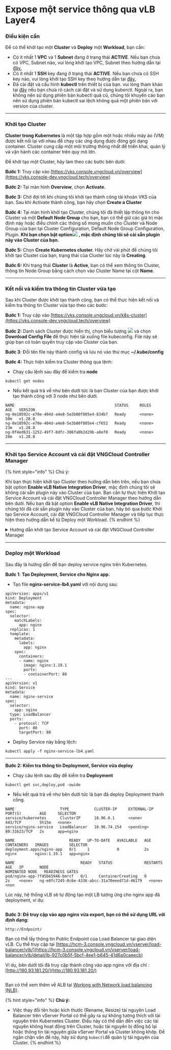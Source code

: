 # Expose một service thông qua vLB Layer4

### Điều kiện cần <a href="#exposemotservicethongquavlblayer4-dieukiencan" id="exposemotservicethongquavlblayer4-dieukiencan"></a>

Để có thể khởi tạo một **Cluster** và **Deploy** một **Workload**, bạn cần:

* Có ít nhất 1 **VPC** và 1 **Subnet** đang ở trạng thái **ACTIVE**. Nếu bạn chưa có VPC, Subnet nào, vui lòng khởi tạo VPC, Subnet theo hướng dẫn tại [đây.](../../vserver/compute-hcm03-1a/network/virtual-private-cloud-vpc.md)&#x20;
* Có ít nhất 1 **SSH** key đang ở trạng thái **ACTIVE**. Nếu bạn chưa có SSH key nào, vui lòng khởi tạo SSH key theo hướng dẫn tại [đây.](../../vserver/compute-hcm03-1a/security/ssh-key-bo-khoa.md)
* Đã cài đặt và cấu hình **kubectl** trên thiết bị của bạn. vui lòng tham khảo tại [đây](https://kubernetes.io/vi/docs/tasks/tools/install-kubectl/) nếu bạn chưa rõ cách cài đặt và sử dụng kuberctl. Ngoài ra, bạn không nên sử dụng phiên bản kubectl quá cũ, chúng tôi khuyến cáo bạn nên sử dụng phiên bản kubectl sai lệch không quá một phiên bản với version của cluster.

***

### Khởi tạo Cluster <a href="#exposemotservicethongquavlblayer4-khoitaocluster" id="exposemotservicethongquavlblayer4-khoitaocluster"></a>

**Cluster trong Kubernetes** là một tập hợp gồm một hoặc nhiều máy ảo (VM) được kết nối lại với nhau để chạy các ứng dụng được đóng gói dạng container. Cluster cung cấp một môi trường thống nhất để triển khai, quản lý và vận hành các container trên quy mô lớn.

Để khởi tạo một Cluster, hãy làm theo các bước bên dưới:

**Bước 1:** Truy cập vào [https://vks.console.vngcloud.vn/overview](https://vks.console-dev.vngcloud.tech/overview)

**Bước 2:** Tại màn hình **Overview**, chọn **Activate.**

**Bước 3:** Chờ đợi tới khi chúng tôi khởi tạo thành công tài khoản VKS của bạn. Sau khi Activate thành công, bạn hãy chọn **Create a Cluster**

**Bước 4:** Tại màn hình khởi tạo Cluster, chúng tôi đã thiết lập thông tin cho Cluster và một **Default Node Group** cho bạn, bạn có thể giữ các giá trị mặc định này hoặc điều chỉnh các thông số mong muốn cho Cluster và Node Group của bạn tại Cluster Configuration, Default Node Group Configuration, Plugin. **Khi bạn chọn bật option**![](https://docs-admin.vngcloud.vn/download/thumbnails/73762054/image2024-4-16\_14-18-22.png?version=1\&modificationDate=1713251905000\&api=v2) **, mặc định chúng tôi sẽ cài sẵn plugin này vào Cluster của bạn.**

**Bước 5:** Chọn **Create Kubernetes cluster.** Hãy chờ vài phút để chúng tôi khởi tạo Cluster của bạn, trạng thái của Cluster lúc này là **Creating**.

**Bước 6:** Khi trạng thái **Cluster** là **Active**, bạn có thể xem thông tin Cluster, thông tin Node Group bằng cách chọn vào Cluster Name tại cột **Name**.

***

### Kết nối và kiểm tra thông tin Cluster vừa tạo <a href="#exposemotservicethongquavlblayer4-ketnoivakiemtrathongtinclustervuatao" id="exposemotservicethongquavlblayer4-ketnoivakiemtrathongtinclustervuatao"></a>

Sau khi Cluster được khởi tạo thành công, bạn có thể thực hiện kết nối và kiểm tra thông tin Cluster vừa tạo theo các bước:&#x20;

**Bước 1:** Truy cập vào [https://vks.console.vngcloud.vn/k8s-cluster](https://vks.console-dev.vngcloud.tech/overview)

**Bước 2:** Danh sách Cluster được hiển thị, chọn biểu tượng ![](https://docs-admin.vngcloud.vn/download/thumbnails/73762054/image2024-4-4\_14-37-11.png?version=1\&modificationDate=1712222503000\&api=v2) và chọn **Download Config File** để thực hiện tải xuống file kubeconfig. File này sẽ giúp bạn có toàn quyền truy cập vào Cluster của bạn.

**Bước 3**: Đổi tên file này thành config và lưu nó vào thư mục **\~/.kube/config**

**Bước 4:** Thực hiện kiểm tra Cluster thông qua lệnh:&#x20;

* Chạy câu lệnh sau đây để kiểm tra **node**

```
kubectl get nodes
```

* Nếu kết quả trả về như bên dưới tức là bạn Cluster của bạn được khởi tạo thành công với 3 node như bên dưới.

```
NAME                                            STATUS     ROLES    AGE   VERSION
ng-0e10592c-e70e-404d-a4e8-5e3b80f805e4-834b7   Ready      <none>   50m   v1.28.8
ng-0e10592c-e70e-404d-a4e8-5e3b80f805e4-cf652   Ready      <none>   23m   v1.28.8
ng-0f4ed631-1252-49f7-8dfc-386fa0b2d29b-a8ef0   Ready      <none>   28m   v1.28.8
```

***

### Khởi tạo Service Account và cài đặt VNGCloud Controller Manager <a href="#exposemotservicethongquavlblayer4-khoitaoserviceaccountvacaidatvngcloudcontrollermanager" id="exposemotservicethongquavlblayer4-khoitaoserviceaccountvacaidatvngcloudcontrollermanager"></a>

{% hint style="info" %}
Chú ý:

Khi bạn thực hiện khởi tạo Cluster theo hướng dẫn bên trên, nếu bạn chưa bật option **Enable vLB Native Integration Driver**, mặc định chúng tôi sẽ không cài sẵn plugin này vào Cluster của bạn. Bạn cần tự thực hiện Khởi tạo Service Account và cài đặt VNGCloud Controller Manager theo hướng dẫn bên dưới. Nếu bạn đã bật option **Enable vLB Native Integration Driver**, thì chúng tôi đã cài sẵn plugin này vào Cluster của bạn, hãy bỏ qua bước Khởi tạo Service Account, cài đặt VNGCloud Controller Manager và tiếp tục thực hiện theo hướng dẫn kể từ Deploy một Workload.
{% endhint %}

<details>

<summary>Hướng dẫn khởi tạo Service Account và cài đặt VNGCloud Controller Manager</summary>

#### Khởi tạo Service Account <a href="#exposemotservicethongquavlblayer4-khoitaoserviceaccount" id="exposemotservicethongquavlblayer4-khoitaoserviceaccount"></a>

* Khởi tạo hoặc sử dụng một **service account** đã tạo trên IAM và gắn policy: **vLBFullAccess**, **vServerFullAccess**. Để tạo service account bạn truy cập tại [đây](https://hcm-3.console.vngcloud.vn/iam/service-accounts) và thực hiện theo các bước sau:
  * Chọn "**Create a Service Account**", điền tên cho Service Account và nhấn **Next Step** để gắn quyền cho Service Account
  * Tìm và chọn **Policy:** **vLBFullAccess và Policy:** **vServerFullAccess**, sau đó nhấn "**Create a Service Account**" để tạo Service Account, Policy: vLBFullAccess vàPolicy: vServerFullAccess do VNG Cloud tạo ra, bạn không thể xóa các policy này.
  * Sau khi tạo thành công bạn cần phải lưu lại **Client\_ID** và **Secret\_Key** của Service Account để thực hiện bước tiếp theo.
* Gỡ cài đặt cloud-controller-manager&#x20;

```
kubectl get daemonset -n kube-system | grep -i "cloud-controller-manager"

# if your output is similar to the following, you MUST delete the old plugin
kubectl delete daemonset cloud-controller-manager -n kube-system --force
```

* Bên cạnh đó, bạn có thể xóa Service Account đang sử dụng cho cloud-controller-manager vừa gỡ

```
kubectl get sa -n kube-system | grep -i "cloud-controller-manager"

# if your output is similar to the above, you MUST delete this service account
kubectl delete sa cloud-controller-manager -n kube-system --force
```

#### Cài đặt VNGCloud Controller Manager <a href="#exposemotservicethongquavlblayer4-caidatvngcloudcontrollermanager" id="exposemotservicethongquavlblayer4-caidatvngcloudcontrollermanager"></a>

* Cài đặt Helm phiên bản từ 3.0 trở lên. Tham khảo tại [https://helm.sh/docs/intro/install/](https://helm.sh/docs/intro/install/) để biết cách cài đặt.
* Thêm repo này vào cluster của bạn qua lệnh:

```
helm repo add vks-helm-charts https://vngcloud.github.io/vks-helm-charts
helm repo update
```

* Thay thế thông tin ClientID, Client Secret và ClusterID của cụm K8S của bạn và tiếp tục chạy:

```
helm install  vngcloud-controller-manager vks-helm-charts/vngcloud-controller-manager --replace \
  --namespace kube-system \
  --set cloudConfig.global.clientID= <Lấy ClientID của Service Account được tạo trên IAM theo hướng dẫn bên trên> \
  --set cloudConfig.global.clientSecret= <Lấy ClientSecret của Service Account được tạo trên IAM theo hướng dẫn bên trên>\
  --set cluster.clusterID= <Lấy Cluster ID của cluster mà bạn đã khởi tạo trước đó>
```

* Sau khi việc cài đặt hoàn tất, thực hiện kiểm tra trạng thái của vngcloud-Integrate-controller pods:

```
kubectl get pods -n kube-system | grep vngcloud-controller-manager
```

Ví dụ như ảnh bên dưới là bạn đã cài đặt thành công vngcloud-controller-manager:

```
NAME                                          READY   STATUS    RESTARTS      AGE
vngcloud-controller-manager-8864c754c-bqhvz   1/1     Running   5 (91s ago)   3m13sc
```

</details>

***

### Deploy một Workload <a href="#exposemotservicethongquavlblayer4-deploymotworkload" id="exposemotservicethongquavlblayer4-deploymotworkload"></a>

Sau đây là hướng dẫn để bạn deploy service nginx trên Kubernetes.

**Bước 1**: **Tạo Deployment, Service cho Nginx app.**

* Tạo file **nginx-service-lb4.yaml** với nội dung sau:

```
apiVersion: apps/v1
kind: Deployment
metadata:
  name: nginx-app
spec:
  selector:
    matchLabels:
      app: nginx
  replicas: 1
  template:
    metadata:
      labels:
        app: nginx
    spec:
      containers:
      - name: nginx
        image: nginx:1.19.1
        ports:
        - containerPort: 80
---
apiVersion: v1
kind: Service
metadata:
  name: nginx-service
spec:
  selector:
    app: nginx
  type: LoadBalancer 
  ports:
    - protocol: TCP
      port: 80
      targetPort: 80
```

* Deploy Service này bằng lệch:&#x20;

```
kubectl apply -f nginx-service-lb4.yaml
```

***

**Bước 2: Kiểm tra thông tin Deployment, Service vừa deploy**

* Chạy câu lệnh sau đây để kiểm tra **Deployment**

```
kubectl get svc,deploy,pod -owide
```

* Nếu kết quả trả về như bên dưới tức là bạn đã deploy Deployment thành công.

```
NAME                    TYPE           CLUSTER-IP     EXTERNAL-IP   PORT(S)        AGE     SELECTOR
service/kubernetes      ClusterIP      10.96.0.1      <none>        443/TCP        5h15m   <none>
service/nginx-service   LoadBalancer   10.96.74.154   <pending>     80:31623/TCP   2s      app=nginx

NAME                        READY   UP-TO-DATE   AVAILABLE   AGE   CONTAINERS   IMAGES         SELECTOR
deployment.apps/nginx-app   0/1     1            0           2s    nginx        nginx:1.19.1   app=nginx

NAME                             READY   STATUS              RESTARTS   AGE   IP       NODE                                            NOMINATED NODE   READINESS GATES
pod/nginx-app-7f45b65946-bmrcf   0/1     ContainerCreating   0          2s    <none>   ng-e0fc7245-0c6e-4336-abcc-31a70eeed71d-46179   <none>           <non
```



Lúc này, hệ thống vLB sẽ tự động tạo một LB tương ứng cho nginx app đã deployment, ví dụ:&#x20;

<figure><img src="../../.gitbook/assets/image (1) (1) (1) (1) (1) (1) (1) (1) (1) (1) (1) (1) (1) (1) (1) (1) (1) (1) (1) (1) (1) (1) (1) (1) (1) (1) (1) (1) (1) (1) (1).png" alt=""><figcaption></figcaption></figure>

**Bước 3: Để truy cập vào app nginx vừa export, bạn có thể sử dụng URL với định dạng:**

```
http://Endpoint/
```

Bạn có thể lấy thông tin Public Endpoint của Load Balancer tại giao diện vLB. Cụ thể truy cập tại [https://hcm-3.console.vngcloud.vn/vserver/load-balancer/vlb/](https://hcm-3.console.vngcloud.vn/vserver/load-balancer/vlb/detail/lb-927c0b5f-5bcf-4ee1-b645-41d6a0caeecb)

Ví dụ, bên dưới tôi đã truy cập thành công vào app nginx với địa chỉ : [http://180.93.181.20/](http://180.93.181.20/)

<figure><img src="../../.gitbook/assets/image (1) (1) (1) (1) (1) (1) (1) (1) (1) (1) (1) (1) (1) (1) (1) (1) (1) (1) (1) (1) (1) (1) (1) (1) (1) (1) (1) (1) (1) (1) (1) (1).png" alt=""><figcaption></figcaption></figure>

Bạn có thể xem thêm về ALB tại [Working with Network load balancing (NLB)](../network/lam-viec-voi-network-load-balancing-nlb/).&#x20;

{% hint style="info" %}
**Chú ý:**

* Việc thay đổi tên hoặc kích thước (Rename, Resize) tài nguyên Load Balancer trên vServer Portal có thể gây ra sự không tương thích với tài nguyên trên Kubernetes Cluster. Điều này có thể dẫn đến việc các tài nguyên không hoạt động trên Cluster, hoặc tài nguyên bị đồng bộ lại hoặc thông tin tài nguyên giữa vServer Portal và Cluster không khớp. Để ngăn chặn vấn đề này, hãy sử dụng `kubectl`để quản lý tài nguyên của Cluster.
{% endhint %}

